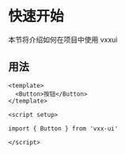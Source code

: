 # 快速开始

本节将介绍如何在项目中使用 vxxui

## 用法

```
<template>
  <Button>按钮</Button>
</template>

<script setup>

import { Button } from 'vxx-ui'

</script>
```